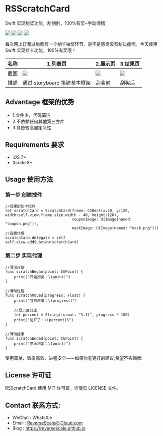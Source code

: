 # RSScratchCard
Swift 实现刮奖功能，刮刮刮，100%有奖~手动滑稽

![](https://img.shields.io/badge/platform-iOS-red.svg) 
![](https://img.shields.io/badge/language-Swift-orange.svg) 
![](https://img.shields.io/badge/download-2.3MB-brightgreen.svg)
![](https://img.shields.io/badge/license-MIT%20License-brightgreen.svg) 

每次网上订餐过后都有一个刮卡抽奖环节，是不是感觉没有刮过瘾呢，今天使用 Swift 实现挂卡功能，100%有奖哦！

| 名称 |1.列表页 |2.展示页 |3.结果页 |
| ------------- | ------------- | ------------- | ------------- |
| 截图 | ![](http://og1yl0w9z.bkt.clouddn.com/17-10-9/90944896.jpg) | ![](http://og1yl0w9z.bkt.clouddn.com/17-10-9/54762888.jpg) | ![](http://og1yl0w9z.bkt.clouddn.com/17-10-9/77285280.jpg) |
| 描述 | 通过 storyboard 搭建基本框架 | 刮奖前 | 刮奖后 |


## Advantage 框架的优势
* 1.文件少，代码简洁
* 2.不依赖任何其他第三方库
* 3.具备较高自定义性


## Requirements 要求
* iOS 7+
* Xcode 8+


## Usage 使用方法
### 第一步 创建控件
```
//创建刮刮卡组件
let scratchCard = ScratchCard(frame: CGRect(x:20, y:120, width:self.view.frame.size.width - 40, height:126),
                              couponImage: UIImage(named: "coupon.png")!,
                              maskImage: UIImage(named: "mask.png")!)
//设置代理
scratchCard.delegate = self
self.view.addSubview(scratchCard)
```
### 第二步 实现代理
```
//滑动开始
func scratchBegan(point: CGPoint) {
    print("开始刮奖：\(point)")
}

//滑动过程
func scratchMoved(progress: Float) {
    print("当前进度：\(progress)")
    
    //显示百分比
    let percent = String(format: "%.1f", progress * 100)
    print("刮开了：\(percent)%")
}

//滑动结束
func scratchEnded(point: CGPoint) {
    print("停止刮奖：\(point)")
}
```

使用简单、效率高效、进程安全~~~如果你有更好的建议,希望不吝赐教!


## License 许可证
RSScratchCard 使用 MIT 许可证，详情见 LICENSE 文件。


## Contact 联系方式:
* WeChat : WhatsXie
* Email : ReverseScale@iCloud.com
* Blog : https://reversescale.github.io

